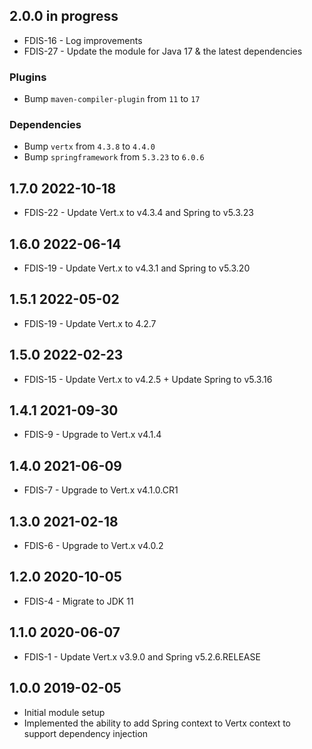 ## 2.0.0 in progress
* FDIS-16 - Log improvements
* FDIS-27 - Update the module for Java 17 & the latest dependencies

### Plugins
* Bump `maven-compiler-plugin` from `11` to `17`
### Dependencies
* Bump `vertx` from `4.3.8` to `4.4.0`
* Bump `springframework` from `5.3.23` to `6.0.6`

## 1.7.0 2022-10-18
* FDIS-22 - Update Vert.x to v4.3.4 and Spring to v5.3.23

## 1.6.0 2022-06-14
* FDIS-19 - Update Vert.x to v4.3.1 and Spring to v5.3.20

## 1.5.1 2022-05-02
 * FDIS-19 - Update Vert.x to 4.2.7

## 1.5.0 2022-02-23
 * FDIS-15 - Update Vert.x to v4.2.5 + Update Spring to v5.3.16

## 1.4.1 2021-09-30
 * FDIS-9 - Upgrade to Vert.x v4.1.4

## 1.4.0 2021-06-09
 * FDIS-7 - Upgrade to Vert.x v4.1.0.CR1

## 1.3.0 2021-02-18
 * FDIS-6 - Upgrade to Vert.x v4.0.2

## 1.2.0 2020-10-05
 * FDIS-4 - Migrate to JDK 11

## 1.1.0 2020-06-07
 * FDIS-1 - Update Vert.x v3.9.0 and Spring v5.2.6.RELEASE

## 1.0.0 2019-02-05
 * Initial module setup
 * Implemented the ability to add Spring context to Vertx context to support dependency injection
